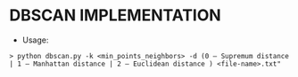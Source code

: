# DBSCAN IMPLEMENTATION

* Usage: 
```
> python dbscan.py -k <min_points_neighbors> -d (0 – Supremum distance | 1 – Manhattan distance | 2 – Euclidean distance ) <file-name>.txt"
```
